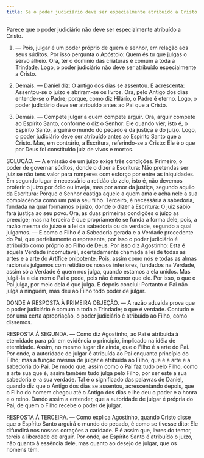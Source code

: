 ```yaml
---
title: Se o poder judiciário deve ser especialmente atribuído a Cristo
---
```


Parece que o poder judiciário não deve ser especialmente atribuído a Cristo.  

1. — Pois, julgar é um poder próprio de quem é senhor, em relação aos seus súditos. Por isso pergunta o Apóstolo: Quem és tu que julgas o servo alheio. Ora, ter o domínio das criaturas é comum a toda a Trindade. Logo, o poder judiciário não deve ser atribuído especialmente a Cristo.  

2. Demais. — Daniel diz: O antigo dos dias se assentou. E acrescenta: Assentou-se o juízo e abriram-se os livros. Ora, pelo Antigo dos dias entende-se o Padre; porque, como diz Hilárío, o Padre é eterno. Logo, o poder judiciário deve ser atribuído antes ao Pai que a Cristo.  

3. Demais. — Compete julgar a quem compete arguir. Ora, arguir compete ao Espírito Santo, conforme o diz o Senhor: Ele quando vier, isto é, o Espírito Santo, arguirá o mundo do pecado e da justiça e do juízo. Logo, o poder judiciário deve ser atribuído antes ao Espírito Santo que a Cristo.  Mas, em contrário, a Escritura, referindo-se a Cristo: Ele é o que por Deus foi constituído juiz de vivos e mortos.  

SOLUÇÃO. — A emissão de um juízo exige três condições. Primeiro, o poder de governar súditos, donde o dizer a Escritura: Não pretendas ser juiz se não tens valor para romperes com esforço por entre as iniquidades. Em segundo lugar é necessário a retidão do zelo, isto é, não devemos proferir o juízo por ódio ou inveja, mas por amor da justiça, segundo aquilo da Escritura: Porque o Senhor castiga aquele a quem ama e acha nele a sua complacência como um pai a seu filho. Terceiro, é necessária a sabedoria, fundada na qual formamos o juízo, donde o dizer a Escritura: O juiz sábio fará justiça ao seu povo. Ora, as duas primeiras condições o juízo as preexige; mas na terceira é que propriamente se funda a forma dele, pois, a razão mesma do juízo é a lei da sabedoria ou da verdade, segundo a qual julgamos. — E como o Filho é a Sabedoria gerada e a Verdade procedente do Pai, que perfeitamente o representa, por isso o poder judiciário é atribuído como próprio ao Filho de Deus. Por isso diz Agostinho: Esta é aquela Verdade incomutável, acertadamente chamada a lei de todas as artes e a arte do Artífice onipotente. Pois, assim como nós e todas as almas racionais julgamos com retidão os nossos inferiores, fundados na Verdade, assim só a Verdade é quem nos julga, quando estamos a ela unidos. Mas julgá-la a ela nem o Pai o pode, pois não é menor que ele. Por isso, o que o Pai julga, por meio dela é que julga. E depois conclui: Portanto o Pai não julga a ninguém, mas deu ao Filho todo poder de julgar.  

DONDE A RESPOSTA À PRIMEIRA OBJEÇÃO. — A razão aduzida prova que o poder judiciário é comum a toda a Trindade; o que é verdade. Contudo e por uma certa apropriação, o poder judiciário é atribuído ao Filho, como dissemos.  

RESPOSTA À SEGUNDA. — Como diz Agostinho, ao Pai é atribuída à eternidade para pôr em evidência o princípio, implicado na idéia de eternidade. Assim, no mesmo lugar diz ainda, que o Filho é a arte do Pai. Por onde, a autoridade de julgar é atribuída ao Pai enquanto princípio do Filho; mas a função mesma de julgar é atribuída ao Filho, que é a arte e a sabedoria do Pai. De modo que, assim como o Pai faz tudo pelo Filho, como a arte sua que é, assim também tudo julga pelo Filho, por ser este a sua sabedoria e ·a sua verdade. Tal é o significado das palavras de Daniel, quando diz que o Antigo dos dias se assentou, acrescentando depois, que o Filho do homem chegou até o Antigo dos dias e lhe deu o poder e a honra e o reino. Dando assim a entender, que a autoridade de julgar é própria do Pai, de quem o Filho recebe o poder de julgar.  

RESPOSTA À TERCEIRA. — Como explica Agostinho, quando Cristo disse que o Espírito Santo arguirá o mundo do pecado, é como se tivesse dito: Ele difundirá nos nossos corações a caridade. E é assim que, livres do temor, tereis a liberdade de arguir. Por onde, ao Espírito Santo é atribuído o juízo, não quanto à essência dele, mas quanto ao desejo de julgar, que os homens têm.
